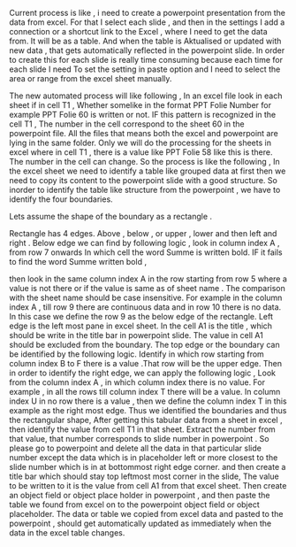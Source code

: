 



Current process is like , i need to create a powerpoint presentation from the data from excel.
For that I select each slide , and then in the settings I add a connection or a shortcut link to the 
Excel , where I need to get the data from. It will be as a table. And when the table is 
Aktualised or updated with new data , that gets automatically reflected in the powerpoint slide. 
In order to create this for each slide is really time consuming because each time for each slide I need 
To set the setting in paste option and I need to select the area or range from the excel sheet manually.

The new automated process will like following
, In an excel file look in each sheet if in cell T1 , Whether somelike in the format PPT Folie Number for example PPT Folie 60 is written or not. IF this pattern is recognized in the cell T1 , 
The number in the cell correspond to the sheet 60 in the powerpoint file. All the files that means both the excel and powerpoint are lying in the same folder. 
Only we will do the processing for the sheets in excel where in cell T1 , there is a value like PPT Folie 58  like this is there. The number in the cell can change. 
So the process is like the following , 
In the excel sheet we need to identify a table like grouped data at first then we need to copy its content to the powerpoint slide with a good structure. 
So inorder to identify the table like structure from the powerpoint , we have to identify the four boundaries. 

Lets assume the shape of the boundary as a rectangle . 

Rectangle has 4 edges. Above , below , or upper , lower and then left and right . 
Below edge we can find by following logic , look in column index A , from row 7 onwards 
In which cell the word Summe is written bold. IF it fails to find the word Summe written bold , 

then look in the same column index A in the row starting from row 5 where a value is not there or if the value is same as of sheet name . The comparison with the sheet name should be case insensitive. 
For example in the column index A , till row 9 there are continuous data and in row 10 there is no data. 
In this case we define the row 9 as the below edge of the rectangle. 
Left edge is the left most pane in excel sheet. 
In the cell A1 is the title , which should be write in the title bar in powerpoint slide. 
The value in cell A1 should be excluded from the boundary. 
The top edge or the boundary can be identified by the following logic. 
Identify in which row starting from column index B to F there is a value .That row will be the upper edge. 
Then in order to identify the right edge, we can apply the following logic , 
Look from the column index A , in which column index there is no value. 
For example , in all the rows till column index T there will be a value. In column index U in no row there is a value , then we define the column index T in this example as the right most edge.
Thus we identified the boundaries and thus the rectangular shape, 
After getting this tabular data from a sheet in excel , then identify the value from cell T1 in that sheet. Extract the number from that value, that number corresponds to slide number in powerpoint . So please go to powerpoint and delete all the data in that particular slide number except the data which is in placeholder left or more closest  to the slide number which is in at bottommost right edge corner.  and then  create a title bar which should stay top leftmost most corner in the slide, The value to be written to it is the value from cell A1 from that excel sheet. 
Then create an object field or object place holder in powerpoint , and then paste the table we found from excel on to the powerpoint object field or object placeholder. 
The data or table we copied from excel data and pasted to the powerpoint , should get automatically updated as immediately when the data in the excel table changes. 



 

